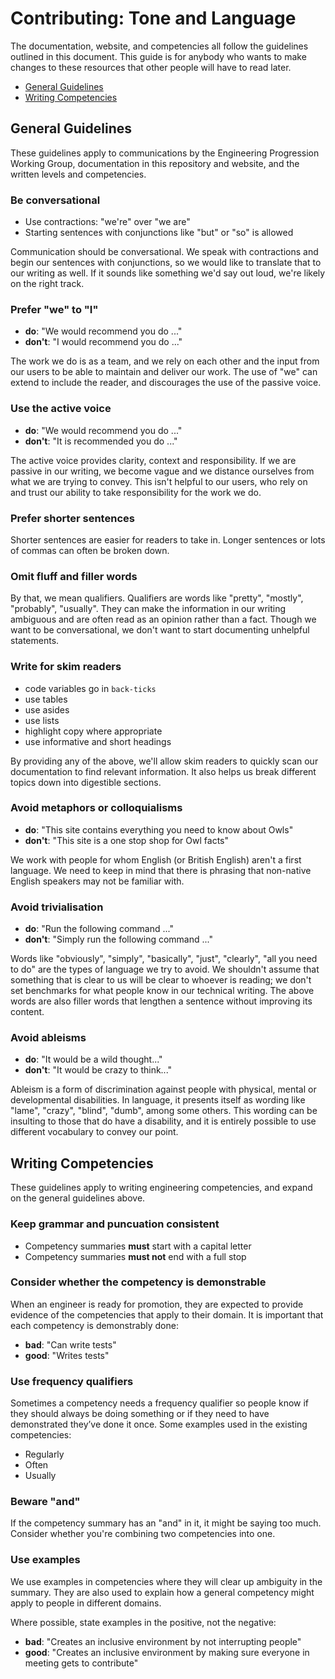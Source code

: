
# Contributing: Tone and Language

The documentation, website, and competencies all follow the guidelines outlined in this document. This guide is for anybody who wants to make changes to these resources that other people will have to read later.

  - [General Guidelines](#general-guidelines)
  - [Writing Competencies](#writing-competencies)


## General Guidelines

These guidelines apply to communications by the Engineering Progression Working Group, documentation in this repository and website, and the written levels and competencies.

### Be conversational

  - Use contractions: "we're" over "we are"
  - Starting sentences with conjunctions like "but" or "so" is allowed

Communication should be conversational. We speak with contractions and begin our sentences with conjunctions, so we would like to translate that to our writing as well. If it sounds like something we'd say out loud, we're likely on the right track.

### Prefer "we" to "I"

  - **do**: "We would recommend you do ..."
  - **don't**: "I would recommend you do ..."

The work we do is as a team, and we rely on each other and the input from our users to be able to maintain and deliver our work. The use of "we" can extend to include the reader, and discourages the use of the passive voice.

### Use the active voice

  - **do**: "We would recommend you do ..."
  - **don't**: "It is recommended you do ..."

The active voice provides clarity, context and responsibility. If we are passive in our writing, we become vague and we distance ourselves from what we are trying to convey. This isn't helpful to our users, who rely on and trust our ability to take responsibility for the work we do.

### Prefer shorter sentences

Shorter sentences are easier for readers to take in. Longer sentences or lots of commas can often be broken down.

### Omit fluff and filler words

By that, we mean qualifiers. Qualifiers are words like "pretty", "mostly", "probably", "usually". They can make the information in our writing ambiguous and are often read as an opinion rather than a fact. Though we want to be conversational, we don't want to start documenting unhelpful statements.

### Write for skim readers

  - code variables go in `back-ticks`
  - use tables
  - use asides
  - use lists
  - highlight copy where appropriate
  - use informative and short headings

By providing any of the above, we'll allow skim readers to quickly scan our documentation to find relevant information. It also helps us break different topics down into digestible sections.

### Avoid metaphors or colloquialisms

  - **do**: "This site contains everything you need to know about Owls"
  - **don't**: "This site is a one stop shop for Owl facts"

We work with people for whom English (or British English) aren't a first language. We need to keep in mind that there is phrasing that non-native English speakers may not be familiar with.

### Avoid trivialisation

  - **do**: "Run the following command ..."
  - **don't**: "Simply run the following command ..."

Words like "obviously", "simply", "basically", "just", "clearly", "all you need to do" are the types of language we try to avoid. We shouldn't assume that something that is clear to us will be clear to whoever is reading; we don't set benchmarks for what people know in our technical writing. The above words are also filler words that lengthen a sentence without improving its content.

### Avoid ableisms

  - **do**: "It would be a wild thought..."
  - **don't**: "It would be crazy to think..."

Ableism is a form of discrimination against people with physical, mental or developmental disabilities.
In language, it presents itself as wording like "lame", "crazy", "blind", "dumb", among some others. This wording can be insulting to those that do have a disability, and it is entirely possible to use different vocabulary to convey our point.


## Writing Competencies

These guidelines apply to writing engineering competencies, and expand on the general guidelines above.

### Keep grammar and puncuation consistent

  - Competency summaries **must** start with a capital letter
  - Competency summaries **must not** end with a full stop

### Consider whether the competency is demonstrable

When an engineer is ready for promotion, they are expected to provide evidence of the competencies that apply to their domain. It is important that each competency is demonstrably done:

  - **bad**: "Can write tests"
  - **good**: "Writes tests"

### Use frequency qualifiers

Sometimes a competency needs a frequency qualifier so people know if they should always be doing something or if they need to have demonstrated they’ve done it once. Some examples used in the existing competencies:

  - Regularly
  - Often
  - Usually

### Beware "and"

If the competency summary has an "and" in it, it might be saying too much. Consider whether you're combining two competencies into one.

### Use examples

We use examples in competencies where they will clear up ambiguity in the summary. They are also used to explain how a general competency might apply to people in different domains.

Where possible, state examples in the positive, not the negative:

  - **bad**: "Creates an inclusive environment by not interrupting people"
  - **good**: "Creates an inclusive environment by making sure everyone in meeting gets to contribute"
